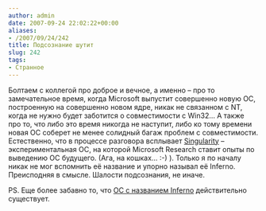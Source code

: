 ```yaml
---
author: admin
date: 2007-09-24 22:02:22+00:00
aliases:
- /2007/09/24/242
title: Подсознание шутит
slug: 242
tags:
- Странное
---
```


Болтаем с коллегой про доброе и вечное, а именно – про то замечательное время, когда Microsoft выпустит совершенно новую ОС, построенную на совершенно новом ядре, никак не связанном с NT, когда не нужно будет заботится о совместимости с Win32… А также про то, что либо это время никогда не наступит, либо ко тому времени новая ОС соберет не менее солидный багаж проблем с совместимости. Естественно, что в процессе разговора всплывает [Singularity](http://research.microsoft.com/os/singularity/) – экспериментальная OC, на которой Microsoft Research ставит опыты по выведению ОС будущего. (Ага, на кошках… :-) ). Только я по началу никак не мог вспомнить её название и упорно называл её Inferno. Преисподняя в смысле. Шалости подсознания, не иначе. 

PS. Еще более забавно то, что [ОС с названием Inferno](http://en.wikipedia.org/wiki/Inferno_%28operating_system%29) действительно существует. 
